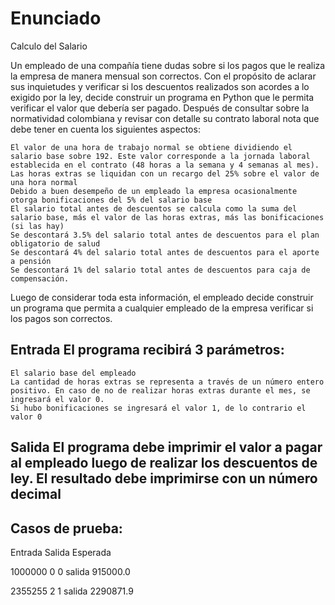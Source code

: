 # Enunciado
Calculo del Salario

Un empleado de una compañía tiene dudas sobre si los pagos que le realiza la empresa de manera mensual son correctos. Con el propósito de aclarar sus inquietudes y verificar si los descuentos realizados son acordes a lo exigido por la ley, decide construir un programa en Python que le permita verificar el valor que debería ser pagado. Después de consultar sobre la normatividad colombiana y revisar con detalle su contrato laboral nota que debe tener en cuenta los siguientes aspectos:

    El valor de una hora de trabajo normal se obtiene dividiendo el salario base sobre 192. Este valor corresponde a la jornada laboral establecida en el contrato (48 horas a la semana y 4 semanas al mes).
    Las horas extras se liquidan con un recargo del 25% sobre el valor de una hora normal
    Debido a buen desempeño de un empleado la empresa ocasionalmente otorga bonificaciones del 5% del salario base
    El salario total antes de descuentos se calcula como la suma del salario base, más el valor de las horas extras, más las bonificaciones (si las hay)
    Se descontará 3.5% del salario total antes de descuentos para el plan obligatorio de salud
    Se descontará 4% del salario total antes de descuentos para el aporte a pensión
    Se descontará 1% del salario total antes de descuentos para caja de compensación.

Luego de considerar toda esta información, el empleado decide construir un programa que permita a cualquier empleado de la empresa verificar si los pagos son correctos.

## Entrada	El programa recibirá 3 parámetros:

    El salario base del empleado
    La cantidad de horas extras se representa a través de un número entero positivo. En caso de no de realizar horas extras durante el mes, se ingresará el valor 0.
    Si hubo bonificaciones se ingresará el valor 1, de lo contrario el valor 0

## Salida 	El programa debe imprimir el valor a pagar al empleado luego de realizar los descuentos de ley. El resultado debe imprimirse con un número decimal


## Casos de prueba:

Entrada	Salida Esperada

1000000 0 0	 salida 915000.0

2355255 2 1	 salida 2290871.9
